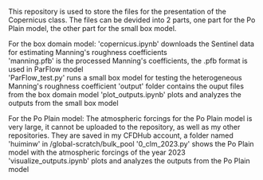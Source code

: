 This repository is used to store the files for the presentation of the Copernicus class. The files can be devided into 2 parts, one part for the Po Plain model, the other part for the small box model.

For the box domain model: 
    'copernicus.ipynb' downloads the Sentinel data for estimating Manning's roughness coefficients\
    'manning.pfb' is the processed Manning's coefficients, the .pfb format is used in ParFlow model\
    'ParFlow_test.py' runs a small box model for testing the heterogeneous Manning's roughness coefficient
    'output' folder contains the ouput files from the box domain model
    'plot_outputs.ipynb' plots and analyzes the outputs from the small box model
    
For the Po Plain model:
    The atmospheric forcings for the Po Plain model is very large, it cannot be uploaded to the repository, as well as my other repositories. They are saved in my CFDHub account, a folder named 'huiminw' in /global-scratch/bulk_pool
    '0_clm_2023.py' shows the Po Plain model with the atmospheric forcings of the year 2023
    'visualize_outputs.ipynb' plots and analyzes the outputs from the Po Plain model




